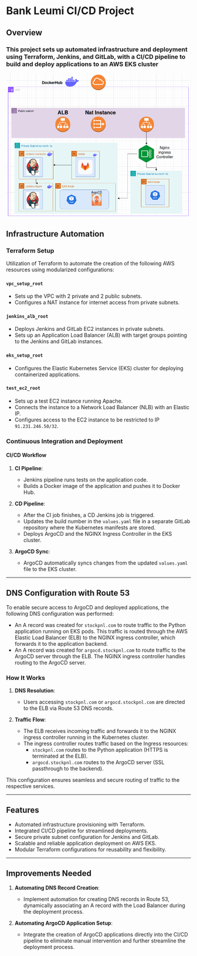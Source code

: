 # Bank Leumi CI/CD Project

## Overview

### This project sets up automated infrastructure and deployment using Terraform, Jenkins, and GitLab, with a CI/CD pipeline to build and deploy applications to an AWS EKS cluster

![Architecture Diagram](uml.png)

## Infrastructure Automation

### Terraform Setup

Utilization of Terraform to automate the creation of the following AWS resources using modularized configurations:

#### `vpc_setup_root`
- Sets up the VPC with 2 private and 2 public subnets.
- Configures a NAT instance for internet access from private subnets.

#### `jenkins_alb_root`
- Deploys Jenkins and GitLab EC2 instances in private subnets.
- Sets up an Application Load Balancer (ALB) with target groups pointing to the Jenkins and GitLab instances.

#### `eks_setup_root`
- Configures the Elastic Kubernetes Service (EKS) cluster for deploying containerized applications.

#### `test_ec2_root`
- Sets up a test EC2 instance running Apache.
- Connects the instance to a Network Load Balancer (NLB) with an Elastic IP.
- Configures access to the EC2 instance to be restricted to IP `91.231.246.50/32`.

### Continuous Integration and Deployment

#### CI/CD Workflow

1. **CI Pipeline**:
    - Jenkins pipeline runs tests on the application code.
    - Builds a Docker image of the application and pushes it to Docker Hub.

2. **CD Pipeline**:
    - After the CI job finishes, a CD Jenkins job is triggered.
    - Updates the build number in the `values.yaml` file in a separate GitLab repository where the Kubernetes manifests are stored.
    - Deploys ArgoCD and the NGINX Ingress Controller in the EKS cluster.

3. **ArgoCD Sync**:
    - ArgoCD automatically syncs changes from the updated `values.yaml` file to the EKS cluster.

---

## DNS Configuration with Route 53

To enable secure access to ArgoCD and deployed applications, the following DNS configuration was performed:

- An A record was created for `stockpnl.com` to route traffic to the Python application running on EKS pods. This traffic is routed through the AWS Elastic Load Balancer (ELB) to the NGINX ingress controller, which forwards it to the application backend.
- An A record was created for `argocd.stockpnl.com` to route traffic to the ArgoCD server through the ELB. The NGINX ingress controller handles routing to the ArgoCD server.

### How It Works

1. **DNS Resolution**:
    - Users accessing `stockpnl.com` or `argocd.stockpnl.com` are directed to the ELB via Route 53 DNS records.

2. **Traffic Flow**:
    - The ELB receives incoming traffic and forwards it to the NGINX ingress controller running in the Kubernetes cluster.
    - The ingress controller routes traffic based on the Ingress resources:
        - `stockpnl.com` routes to the Python application (HTTPS is terminated at the ELB).
        - `argocd.stockpnl.com` routes to the ArgoCD server (SSL passthrough to the backend).

This configuration ensures seamless and secure routing of traffic to the respective services.

---

## Features

- Automated infrastructure provisioning with Terraform.
- Integrated CI/CD pipeline for streamlined deployments.
- Secure private subnet configuration for Jenkins and GitLab.
- Scalable and reliable application deployment on AWS EKS.
- Modular Terraform configurations for reusability and flexibility.

---

## Improvements Needed

1. **Automating DNS Record Creation**:
   - Implement automation for creating DNS records in Route 53, dynamically associating an A record with the Load Balancer during the deployment process.

2. **Automating ArgoCD Application Setup**:
   - Integrate the creation of ArgoCD applications directly into the CI/CD pipeline to eliminate manual intervention and further streamline the deployment process.
